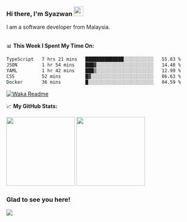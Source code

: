 ### Hi there, I'm Syazwan <img src="https://media.giphy.com/media/hvRJCLFzcasrR4ia7z/giphy.gif" width="25px">
I am a software developer from Malaysia.
<br/><br/>

📊 **This Week I Spent My Time On:**
<!--START_SECTION:waka-->

```txt
TypeScript   7 hrs 21 mins   ██████████████░░░░░░░░░░░   55.83 %
JSON         1 hr 54 mins    ███▓░░░░░░░░░░░░░░░░░░░░░   14.48 %
YAML         1 hr 42 mins    ███▒░░░░░░░░░░░░░░░░░░░░░   12.99 %
CSS          52 mins         █▓░░░░░░░░░░░░░░░░░░░░░░░   06.63 %
Docker       36 mins         █░░░░░░░░░░░░░░░░░░░░░░░░   04.59 %
```

<!--END_SECTION:waka-->
[![Waka Readme](https://github.com/syazwanz/syazwanz/actions/workflows/wakatime.yml/badge.svg)](https://github.com/syazwanz/syazwanz/actions/workflows/wakatime.yml)

📈 **My GitHub Stats:**

<p>
  <img height="180em" src="https://github-readme-stats.vercel.app/api?username=syazwanz&show_icons=true&hide_border=false&&count_private=true&include_all_commits=true" />
  <img height="180em" src="https://github-readme-stats.vercel.app/api/top-langs/?username=syazwanz&exclude_repo=KNN-Image-Classification&show_icons=true&hide_border=false&layout=compact&langs_count=8"/>
</p>

### Glad to see you here!
![](https://visitor-badge.glitch.me/badge?page_id=syazwanz.syazwanz)
